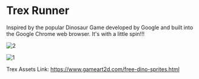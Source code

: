 # Trex Runner

Inspired by the popular Dinosaur Game developed by Google and built into the Google Chrome web browser.
It's with a little spin!!!

![2](https://user-images.githubusercontent.com/17800800/190413529-fedf0ffa-70c3-4372-a7ae-d9b462a45895.png)
 
![1](https://user-images.githubusercontent.com/17800800/190413459-30368bb5-856f-4f3e-b804-a39016074a05.png)



Trex Assets Link: https://www.gameart2d.com/free-dino-sprites.html 

